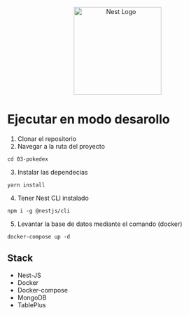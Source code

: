 <p align="center">
  <a href="http://nestjs.com/" target="blank"><img src="https://nestjs.com/img/logo-small.svg" width="200" alt="Nest Logo" /></a>
</p>

# Ejecutar en modo desarollo 

1. Clonar el repositorio 
2. Navegar a la ruta del proyecto
``` 
cd 03-pokedex
```
3. Instalar las dependecias
``` 
yarn install
```
4. Tener Nest CLI instalado 
``` 
npm i -g @nestjs/cli
```
5. Levantar la base de datos mediante el comando (docker)
``` 
docker-compose up -d
```

## Stack 
* Nest-JS
* Docker
* Docker-compose
* MongoDB 
* TablePlus